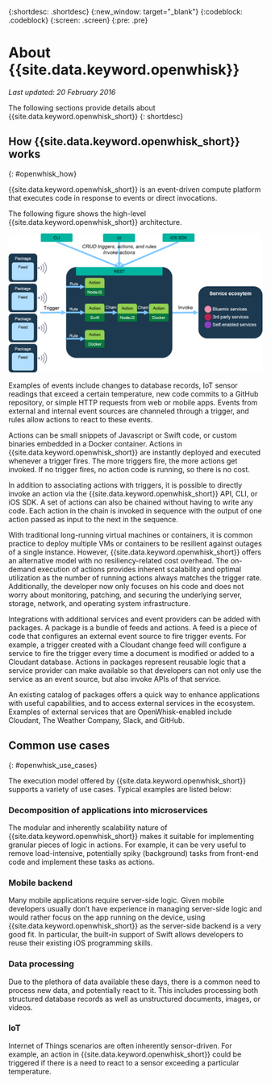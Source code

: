 {:shortdesc: .shortdesc}
{:new_window: target="_blank"}
{:codeblock: .codeblock}
{:screen: .screen}
{:pre: .pre}

# About {{site.data.keyword.openwhisk}}

*Last updated: 20 February 2016*

The following sections provide details about {{site.data.keyword.openwhisk_short}} 
{: shortdesc}

## How {{site.data.keyword.openwhisk_short}} works
{: #openwhisk_how}

{{site.data.keyword.openwhisk_short}} is an event-driven compute platform that executes code in response to events or direct invocations.

The following figure shows the high-level {{site.data.keyword.openwhisk_short}} architecture.

![{{site.data.keyword.openwhisk_short}} architecture](OpenWhisk.png)

Examples of events include changes to database records, IoT sensor readings that exceed a certain temperature, new code commits to a GitHub repository, or simple HTTP requests from web or mobile apps. Events from external and internal event sources are channeled through a trigger, and rules allow actions to react to these events.

Actions can be small snippets of Javascript or Swift code, or custom binaries embedded in a Docker container. Actions in {{site.data.keyword.openwhisk_short}} are instantly deployed and executed whenever a trigger fires. The more triggers fire, the more actions get invoked. If no trigger fires, no action code is running, so there is no cost.

In addition to associating actions with triggers, it is possible to directly invoke an action via the {{site.data.keyword.openwhisk_short}} API, CLI, or iOS SDK. A set of actions can also be chained without having to write any code. Each action in the chain is invoked in sequence with the output of one action passed as input to the next in the sequence.

With traditional long-running virtual machines or containers, it is common practice to deploy multiple VMs or containers to be resilient against outages of a single instance. However, {{site.data.keyword.openwhisk_short}} offers an alternative model with no resiliency-related cost overhead. The on-demand execution of actions provides inherent scalability and optimal utilization as the number of running actions always matches the trigger rate. Additionally, the developer now only focuses on his code and does not worry about monitoring, patching, and securing the underlying server, storage, network, and operating system infrastructure.

Integrations with additional services and event providers can be added with packages. A package is a bundle of feeds and actions. A feed is a piece of code that configures an external event source to fire trigger events. For example, a trigger created with a Cloudant change feed will configure a service to fire the trigger every time a document is modified or added to a Cloudant database. Actions in packages represent reusable logic that a service provider can make available so that developers can not only use the service as an event source, but also invoke APIs of that service.

An existing catalog of packages offers a quick way to enhance applications with useful capabilities, and to access external services in the ecosystem. Examples of external services that are OpenWhisk-enabled include Cloudant, The Weather Company, Slack, and GitHub.


## Common use cases
{: #openwhisk_use_cases}

The execution model offered by {{site.data.keyword.openwhisk_short}} supports a variety of use cases. Typical examples are listed below:

### Decomposition of applications into microservices
The modular and inherently scalability nature of {{site.data.keyword.openwhisk_short}} makes it suitable for implementing granular pieces of logic in actions. For example, it can be very useful to remove load-intensive, potentially spiky (background) tasks from front-end code and implement these tasks as actions.

### Mobile backend
Many mobile applications require server-side logic. Given mobile developers usually don’t have experience in managing server-side logic and would rather focus on the app running on the device, using {{site.data.keyword.openwhisk_short}} as the server-side backend is a very good fit. In particular, the built-in support of Swift allows developers to reuse their existing iOS programming skills.

### Data processing
Due to the plethora of data available these days, there is a common need to process new data, and potentially react to it. This includes processing both structured database records as well as unstructured documents, images, or videos.

### IoT
Internet of Things scenarios are often inherently sensor-driven. For example, an action in {{site.data.keyword.openwhisk_short}} could be triggered if there is a need to react to a sensor exceeding a particular temperature.


